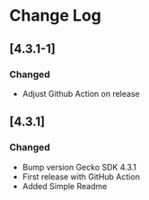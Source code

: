 # Change Log

## [4.3.1-1]

### Changed
 - Adjust Github Action on release

## [4.3.1]

### Changed
 - Bump version Gecko SDK 4.3.1
 - First release with GitHub Action
 - Added Simple Readme